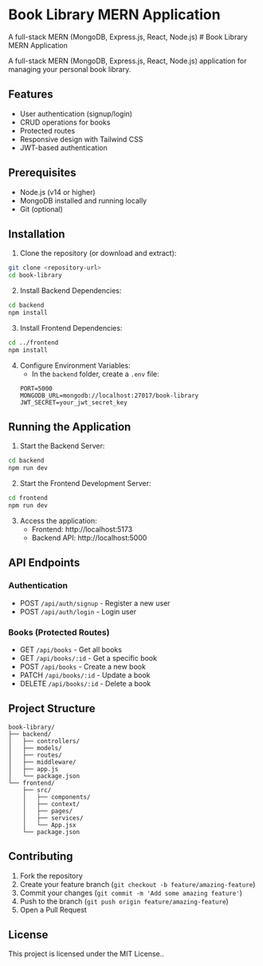 # Book Library MERN Application

A full-stack MERN (MongoDB, Express.js, React, Node.js) <boltAction type="file" filePath="README.md"># Book Library MERN Application

A full-stack MERN (MongoDB, Express.js, React, Node.js) application for managing your personal book library.

## Features

- User authentication (signup/login)
- CRUD operations for books
- Protected routes
- Responsive design with Tailwind CSS
- JWT-based authentication

## Prerequisites

- Node.js (v14 or higher)
- MongoDB installed and running locally
- Git (optional)

## Installation

1. Clone the repository (or download and extract):
```bash
git clone <repository-url>
cd book-library
```

2. Install Backend Dependencies:
```bash
cd backend
npm install
```

3. Install Frontend Dependencies:
```bash
cd ../frontend
npm install
```

4. Configure Environment Variables:
   - In the `backend` folder, create a `.env` file:
   ```
   PORT=5000
   MONGODB_URL=mongodb://localhost:27017/book-library
   JWT_SECRET=your_jwt_secret_key
   ```

## Running the Application

1. Start the Backend Server:
```bash
cd backend
npm run dev
```

2. Start the Frontend Development Server:
```bash
cd frontend
npm run dev
```

3. Access the application:
   - Frontend: http://localhost:5173
   - Backend API: http://localhost:5000

## API Endpoints

### Authentication
- POST `/api/auth/signup` - Register a new user
- POST `/api/auth/login` - Login user

### Books (Protected Routes)
- GET `/api/books` - Get all books
- GET `/api/books/:id` - Get a specific book
- POST `/api/books` - Create a new book
- PATCH `/api/books/:id` - Update a book
- DELETE `/api/books/:id` - Delete a book

## Project Structure

```
book-library/
├── backend/
│   ├── controllers/
│   ├── models/
│   ├── routes/
│   ├── middleware/
│   ├── app.js
│   └── package.json
└── frontend/
    ├── src/
    │   ├── components/
    │   ├── context/
    │   ├── pages/
    │   ├── services/
    │   └── App.jsx
    └── package.json
```

## Contributing

1. Fork the repository
2. Create your feature branch (`git checkout -b feature/amazing-feature`)
3. Commit your changes (`git commit -m 'Add some amazing feature'`)
4. Push to the branch (`git push origin feature/amazing-feature`)
5. Open a Pull Request

## License

This project is licensed under the MIT License..
